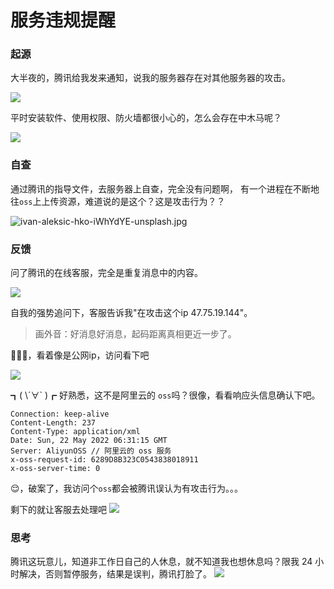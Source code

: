 # 服务违规提醒

### 起源

大半夜的，腾讯给我发来通知，说我的服务器存在对其他服务器的攻击。

![](https://fudongdong-statics.oss-cn-beijing.aliyuncs.com/images/20220522/f491a1eeca17497f90f6ce4a0ee6fba8.png?x-oss-process=style/z.wiki)

平时安装软件、使用权限、防火墙都很小心的，怎么会存在中木马呢？

![](https://fudongdong-statics.oss-cn-beijing.aliyuncs.com/images/20220522/62c5231d5e204fe1af559f3a43589106.png?x-oss-process=style/z.wiki)

### 自查

通过腾讯的指导文件，去服务器上自查，完全没有问题啊，
有一个进程在不断地往`oss`上上传资源，难道说的是这个？这是攻击行为？？

![ivan-aleksic-hko-iWhYdYE-unsplash.jpg](https://fudongdong-statics.oss-cn-beijing.aliyuncs.com/images/20220522/5a0d69a1ead64e91b34aa886eebe0dd7.jpg?x-oss-process=style/z.wiki)

### 反馈

问了腾讯的在线客服，完全是重复消息中的内容。

![](https://fudongdong-statics.oss-cn-beijing.aliyuncs.com/images/20220522/1d4021c2998f41459995d8fb98d2a463.png?x-oss-process=style/z.wiki)


自我的强势追问下，客服告诉我"在攻击这个ip 47.75.19.144"。

> 画外音：好消息好消息，起码距离真相更近一步了。


🤔🤔🤔，看着像是公网ip，访问看下吧

![](https://fudongdong-statics.oss-cn-beijing.aliyuncs.com/images/20220522/c2e4b46f50344907aef462030b23b627.png?x-oss-process=style/z.wiki)

┓( \´∀\` )┏ 好熟悉，这不是阿里云的 `oss`吗？很像，看看响应头信息确认下吧。

```text
Connection: keep-alive
Content-Length: 237
Content-Type: application/xml
Date: Sun, 22 May 2022 06:31:15 GMT
Server: AliyunOSS // 阿里云的 oss 服务
x-oss-request-id: 6289D8B323C0543838018911
x-oss-server-time: 0
```

😌，破案了，我访问个`oss`都会被腾讯误认为有攻击行为。。。


剩下的就让客服去处理吧
![](https://fudongdong-statics.oss-cn-beijing.aliyuncs.com/images/20220522/72cf3b8bbabe41b68dee15c0bf1b042d.png?x-oss-process=style/z.wiki)

### 思考

腾讯这玩意儿，知道非工作日自己的人休息，就不知道我也想休息吗？限我 24 小时解决，否则暂停服务，结果是误判，腾讯打脸了。
![](https://fudongdong-statics.oss-cn-beijing.aliyuncs.com/images/20220522/298c71aa089c4a23a3c965a223958fff.png?x-oss-process=style/z.wiki)


